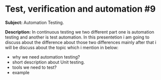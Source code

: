 
# Test, verification and automation #9

****Subject:**** Automation Testing.

**Description:** In continuous testing we two different part one is automation testing and another is test automation. In this presentetion i am going to discuss about the difference about those two differences mainly after that i will be discuss about the topic which i mention in below: 

* why we need automation testing?
* short description about Unit testing.
* tools we need to test?
* example
